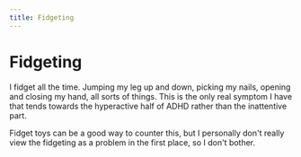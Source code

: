 ```yaml
---
title: Fidgeting
---
```


# Fidgeting

I fidget all the time. Jumping my leg up and down, picking my nails, opening and closing my hand, all sorts of things. This is the only real symptom I have that tends towards the hyperactive half of ADHD rather than the inattentive part.

Fidget toys can be a good way to counter this, but I personally don't really view the fidgeting as a problem in the first place, so I don't bother.
